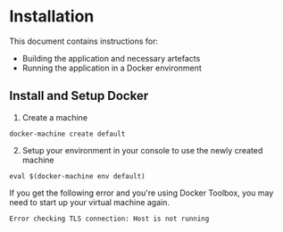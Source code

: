 # Installation

This document contains instructions for:
- Building the application and necessary artefacts
- Running the application in a Docker environment 

## Install and Setup Docker

1) Create a machine
```
docker-machine create default
```

2) Setup your environment in your console to use the newly created machine
```
eval $(docker-machine env default)
```

If you get the following error and you're using Docker Toolbox, you may need to start up your virtual machine again.
```
Error checking TLS connection: Host is not running
```
